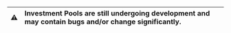 | :warning: | Investment Pools are still undergoing development and may contain bugs and/or change significantly. |
| --------- | :-------------------------------------------------------------------------------------------------- |
